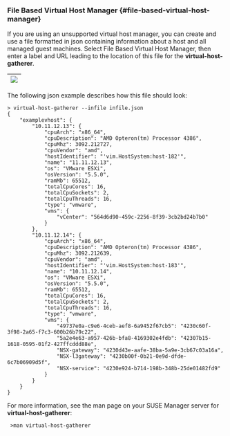 ### File Based Virtual Host Manager {#file-based-virtual-host-manager}

If you are using an unsupported virtual host manager, you can create and use a file formatted in json containing information about a host and all managed guest machines. Select File Based Virtual Host Manager, then enter a label and URL leading to the location of this file for the **virtual-host-gatherer**.

| ![](systems_virtual_host_managers_file.png) |
| --- |

The following json example describes how this file should look:

```
> virtual-host-gatherer --infile infile.json
{
    "examplevhost": {
        "10.11.12.13": {
            "cpuArch": "x86_64",
            "cpuDescription": "AMD Opteron(tm) Processor 4386",
            "cpuMhz": 3092.212727,
            "cpuVendor": "amd",
            "hostIdentifier": "'vim.HostSystem:host-182'",
            "name": "11.11.12.13",
            "os": "VMware ESXi",
            "osVersion": "5.5.0",
            "ramMb": 65512,
            "totalCpuCores": 16,
            "totalCpuSockets": 2,
            "totalCpuThreads": 16,
            "type": "vmware",
            "vms": {
                "vCenter": "564d6d90-459c-2256-8f39-3cb2bd24b7b0"
            }
        },
        "10.11.12.14": {
            "cpuArch": "x86_64",
            "cpuDescription": "AMD Opteron(tm) Processor 4386",
            "cpuMhz": 3092.212639,
            "cpuVendor": "amd",
            "hostIdentifier": "'vim.HostSystem:host-183'",
            "name": "10.11.12.14",
            "os": "VMware ESXi",
            "osVersion": "5.5.0",
            "ramMb": 65512,
            "totalCpuCores": 16,
            "totalCpuSockets": 2,
            "totalCpuThreads": 16,
            "type": "vmware",
            "vms": {
                "49737e0a-c9e6-4ceb-aef8-6a9452f67cb5": "4230c60f-3f98-2a65-f7c3-600b26b79c22",
                "5a2e4e63-a957-426b-bfa8-4169302e4fdb": "42307b15-1618-0595-01f2-427ffcddd88e",
                "NSX-gateway": "4230d43e-aafe-38ba-5a9e-3cb67c03a16a",
                "NSX-l3gateway": "4230b00f-0b21-0e9d-dfde-6c7b06909d5f",
                "NSX-service": "4230e924-b714-198b-348b-25de01482fd9"
            }
        }
    }
}
```

For more information, see the man page on your SUSE Manager server for **virtual-host-gatherer**:

```
 >man virtual-host-gatherer
```